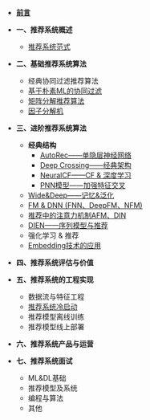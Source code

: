 - [**前言**](README.md)

- **一、推荐系统概述**
    - [推荐系统范式](推荐系统概述/推荐系统范式.md)
    
- **二、基础推荐系统算法**
  - 经典协同过滤推荐算法
  - [基于朴素ML的协同过滤](推荐系统基础算法/基于朴素ML的协同过滤.md)
  - [矩阵分解推荐算法](推荐系统基础算法/矩阵分解推荐算法.md)
  - [因子分解机](推荐系统基础算法/因子分解机.md)
  
- **三、进阶推荐系统算法**
  - **经典结构**
      - [AutoRec——单隐层神经网络](深度学习推荐算法/AutoRec.md)
      - [Deep Crossing——经典架构](深度学习推荐算法/Deep_Crossing.md)
      - [NeuralCF——CF & 深度学习](深度学习推荐算法/NeuralCF.md)
      - [PNN模型——加强特征交叉](深度学习推荐算法/PNN.md)
  - [Wide&Deep——记忆&泛化](深度学习推荐算法/Wide&Deep.md)
  - [FM & DNN (FNN、DeepFM、NFM)](深度学习推荐算法/FM_Deep.md)
  - [推荐中的注意力机制AFM、DIN](深度学习推荐算法/Attention.md)
  - [DIEN——序列模型与推荐](深度学习推荐算法/DIEN.md)
  - 强化学习 & 推荐
  - [Embedding技术的应用](深度学习推荐算法/Embedding.md)
  
- **四、推荐系统评估与价值**

- **五、推荐系统的工程实现**
    - 数据流与特征工程
    - [推荐系统冷启动](推荐系统的工程实现/推荐系统冷启动.md)
    - 推荐模型离线训练
    - 推荐模型线上部署
    
- **六、推荐系统产品与运营**

- **七、推荐系统面试**
    - ML&DL基础
    - 推荐模型及系统
    - 编程与算法
    - 其他

    